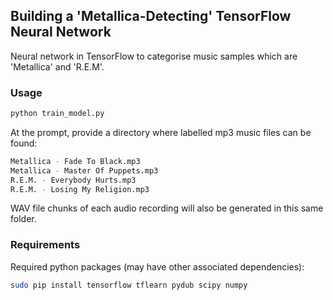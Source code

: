 ## Building a 'Metallica-Detecting' TensorFlow Neural Network ##

Neural network in TensorFlow to categorise music samples which are 'Metallica' and 'R.E.M'.

### Usage

```bash
python train_model.py
```

At the prompt, provide a directory where labelled mp3 music files can be found:

```bash
Metallica - Fade To Black.mp3
Metallica - Master Of Puppets.mp3
R.E.M. - Everybody Hurts.mp3
R.E.M. - Losing My Religion.mp3
```

WAV file chunks of each audio recording will also be generated in this same folder.

### Requirements

Required python packages (may have other associated dependencies):

```bash
sudo pip install tensorflow tflearn pydub scipy numpy

```